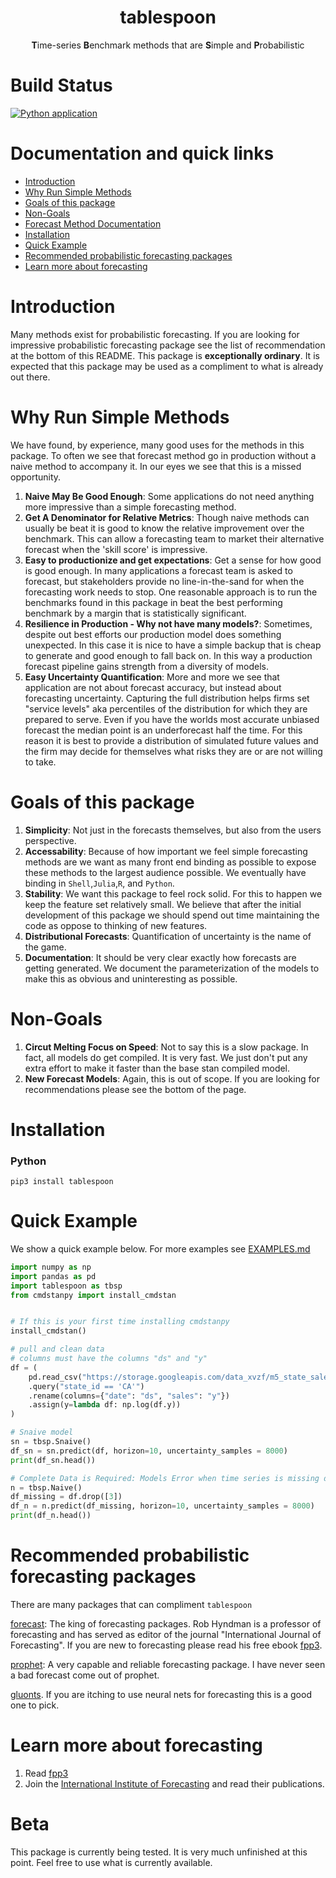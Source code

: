 <h1 align="center">tablespoon</h1>
<p align="center"><b>T</b>ime-series <b>B</b>enchmark methods that are <b>S</b>imple and <b>P</b>robabilistic</p>

# Build Status
[![Python application](https://github.com/alexhallam/tablespoon/actions/workflows/python-app.yml/badge.svg)](https://github.com/alexhallam/tablespoon/actions/workflows/python-app.yml)
# Documentation and quick links
* [Introduction](#introduction)
* [Why Run Simple Methods](#why-run-simple-methods)
* [Goals of this package](#goals-of-this-package)
* [Non-Goals](#non-goals)
* [Forecast Method Documentation](docs/FORECAST_METHODS.md)
* [Installation](#installation)
* [Quick Example](#quick-example)
* [Recommended probabilistic forecasting packages](#recommended-probabilistic-forecasting-packages)
* [Learn more about forecasting](#learn-more-about-forecasting)

# Introduction

Many methods exist for probabilistic forecasting. If you are looking for
impressive probabilistic forecasting package see the list of recommendation at
the bottom of this README. This package is <b>exceptionally ordinary</b>. It is
expected that this package may be used as a compliment to what is already out
there.

# Why Run Simple Methods

We have found, by experience, many good uses for the methods in this package.
To often we see that forecast method go in production without a naive method to
accompany it. In our eyes we see that this is a missed opportunity. 

1. **Naive May Be Good Enough**: Some applications do not need anything more
   impressive than a simple forecasting method.
2. **Get A Denominator for Relative Metrics**: Though naive methods can usually
   be beat it is good to know the relative improvement over the benchmark. This
   can allow a forecasting team to market their alternative forecast when the
   'skill score' is impressive.
3. **Easy to productionize and get expectations**: Get a sense for how good is
   good enough. In many applications a forecast team is asked to forecast, but
   stakeholders provide no line-in-the-sand for when the forecasting work needs
   to stop. One reasonable approach is to run the benchmarks found in this
   package in beat the best performing benchmark by a margin that is
   statistically significant.
4. **Resilience in Production - Why not have many models?**: Sometimes, despite
   out best efforts our production model does something unexpected. In this
   case it is nice to have a simple backup that is cheap to generate and good
   enough to fall back on. In this way a production forecast pipeline gains
   strength from a diversity of models.
5. **Easy Uncertainty Quantification**: More and more we see that application
   are not about forecast accuracy, but instead about forecasting uncertainty.
   Capturing the full distribution helps firms set "service levels" aka
   percentiles of the distribution for which they are prepared to serve. Even
   if you have the worlds most accurate unbiased forecast the median point is
   an underforecast half the time. For this reason it is best to provide a
   distribution of simulated future values and the firm may decide for
   themselves what risks they are or are not willing to take.

# Goals of this package

1. **Simplicity**: Not just in the forecasts themselves, but also from the
   users perspective.
2. **Accessability**: Because of how important we feel simple forecasting
   methods are we want as many front end binding as possible to expose these
   methods to the largest audience possible. We eventually have binding in
   `Shell`,`Julia`,`R`, and `Python`.
3. **Stability**: We want this package to feel rock solid. For this to happen
   we keep the feature set relatively small. We believe that after the initial 
   development of this package we should spend out time maintaining the code as
   oppose to thinking of new features.
4. **Distributional Forecasts**: Quantification of uncertainty is the name of
   the game.
5. **Documentation**: It should be very clear exactly how forecasts are getting
   generated. We document the parameterization of the models to make this as
   obvious and uninteresting as possible.

# Non-Goals

1. **Circut Melting Focus on Speed**: Not to say this is a slow package. In fact, all
   models do get compiled. It is very fast. We just don't put any extra effort to make 
   it faster than the base stan compiled model.
2. **New Forecast Models**: Again, this is out of scope. If you are
   looking for recommendations please see the bottom of the page.

# Installation

### Python

```
pip3 install tablespoon
```

# Quick Example

We show a quick example below. For more examples see [EXAMPLES.md](docs/EXAMPLES.md)

```python
import numpy as np
import pandas as pd
import tablespoon as tbsp
from cmdstanpy import install_cmdstan


# If this is your first time installing cmdstanpy
install_cmdstan()

# pull and clean data
# columns must have the columns "ds" and "y"
df = (
    pd.read_csv("https://storage.googleapis.com/data_xvzf/m5_state_sales.csv")
    .query("state_id == 'CA'")
    .rename(columns={"date": "ds", "sales": "y"})
    .assign(y=lambda df: np.log(df.y))
)

# Snaive model
sn = tbsp.Snaive()
df_sn = sn.predict(df, horizon=10, uncertainty_samples = 8000)
print(df_sn.head())

# Complete Data is Required: Models Error when time series is missing dates 
n = tbsp.Naive()
df_missing = df.drop([3])
df_n = n.predict(df_missing, horizon=10, uncertainty_samples = 8000)
print(df_n.head())

```

# Recommended probabilistic forecasting packages

There are many packages that can compliment `tablespoon`

[forecast](https://github.com/robjhyndman/forecast): The king of forecasting
packages. Rob Hyndman is a professor of forecasting and has served as editor of
the journal "International Journal of Forecasting". If you are new to
forecasting please read his free ebook [fpp3](https://otexts.com/fpp3/).

[prophet](https://facebook.github.io/prophet/): A very capable and reliable
forecasting package. I have never seen a bad forecast come out of prophet.

[gluonts](https://ts.gluon.ai/). If you are itching to use neural nets for
forecasting this is a good one to pick.

# Learn more about forecasting

1. Read [fpp3](https://otexts.com/fpp3/)
2. Join the [International Institute of Forecasting](https://forecasters.org/)
   and read their publications.

# Beta

This package is currently being tested. It is very much unfinished at this point.
Feel free to use what is currently available. 

